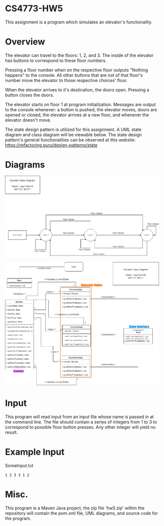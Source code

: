# CS4773-HW5

This assignment is a program which simulates an elevator's functionality.

# Overview

The elevator can travel to the floors: 1, 2, and 3. The inside of the elevator has buttons to correspond to these floor numbers.

Pressing a floor number when on the respective floor outputs "Nothing happens" to the console. All other buttons that are not of that floor's number move the elevator to those respective choices' floor.

When the elevator arrives to it's destination, the doors open. Pressing a button closes the doors. 

The elevator starts on floor 1 at program initialization. Messages are output to the console whenever: a button is pushed, the elevator moves, doors are opened or closed, the elevator arrives at a new floor, and whenever the elevator doesn't move.

The state design pattern is utilized for this assignment. A UML state diagram and class diagram will be viewable below. The state design pattern's general functionalities can be observed at this website: https://refactoring.guru/design-patterns/state

# Diagrams

![alt text](https://github.com/Jalyn-Merritt/CS4773-HW5/blob/main/assignment5UMLstate.jpg?raw=true)

![alt text](https://github.com/Jalyn-Merritt/CS4773-HW5/blob/main/assignment5UMLclass.jpg?raw=true)

# Input

This program will read input from an input file whose name is passed in at the command line. The file should contain a series of integers from 1 to 3 to correspond to possible floor button presses. Any other integer will yield no result.

# Example Input

SomeInput.txt
```shell
1 2 3 3 1 2
```

# Misc.

This program is a Maven Java project, the zip file 'hw5.zip' within the repository will contain the pom.xml file, UML diagrams, and source code for the program.
